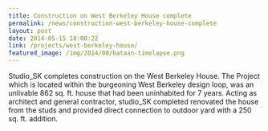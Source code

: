 ```yaml
---
title: Construction on West Berkeley House complete
permalink: /news/construction-west-berkeley-house-complete
layout: post
date: 2014-05-15 18:00:22
link: /projects/west-berkeley-house/
featured_image: /img/2014/08/bataan-timelapse.png
---
```


Studio_SK completes construction on the West Berkeley House. The Project which is located within the burgeoning West Berkeley design loop, was an unlivable 862 sq. ft. house that had been uninhabited for 7 years. Acting as architect and general contractor, studio_SK completed renovated the house from the studs and provided direct connection to outdoor yard with a 250 sq. ft. addition.
